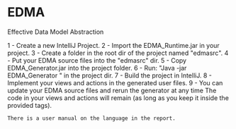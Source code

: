 # EDMA
Effective Data Model Abstraction

1 - Create a new IntelliJ Project.
2 - Import the EDMA_Runtime.jar in your project.
3 - Create a folder in the root dir of the project named \"edmasrc\".
4 - Put your EDMA source files into the \"edmasrc\" dir.
5 - Copy EDMA_Generator.jar into the project folder.
6 - Run: \"Java -jar EDMA_Generator <ProjectName> <package>\" in the project dir.
7 - Build the project in IntelliJ.
8 - Implement your views and actions in the generated user files.
9 - You can update your EDMA source files and rerun the generator at any time
    The code in your views and actions will remain (as long as you keep it
    inside the provided tags).
	
	
	There is a user manual on the language in the report.
